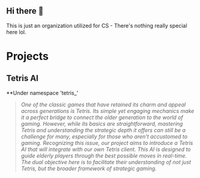 ## Hi there 👋

This is just an organization utilized for CS - There's nothing really special here lol.

# Projects

## Tetris AI
**Under namespace 'tetris_'
> *One of the classic games that have retained its charm and appeal across generations is Tetris. Its simple yet engaging mechanics make it a perfect bridge to connect the older generation to the world of gaming. However, while its basics are straightforward, mastering Tetris and understanding the strategic depth it offers can still be a challenge for many, especially for those who aren't accustomed to gaming.
Recognizing this issue, our project aims to introduce a Tetris AI that will integrate with our own Tetris client. This AI is designed to guide elderly players through the best possible moves in real-time. The dual objective here is to facilitate their understanding of not just Tetris, but the broader framework of strategic gaming.*
